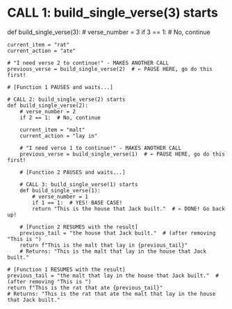 # CALL 1: build_single_verse(3) starts
def build_single_verse(3):
    # verse_number = 3
    if 3 == 1:  # No, continue
    
    current_item = "rat"
    current_action = "ate" 
    
    # "I need verse 2 to continue!" - MAKES ANOTHER CALL
    previous_verse = build_single_verse(2)  # ← PAUSE HERE, go do this first!
    
    # [Function 1 PAUSES and waits...]

    # CALL 2: build_single_verse(2) starts  
    def build_single_verse(2):
        # verse_number = 2
        if 2 == 1:  # No, continue
        
        current_item = "malt"
        current_action = "lay in"
        
        # "I need verse 1 to continue!" - MAKES ANOTHER CALL
        previous_verse = build_single_verse(1)  # ← PAUSE HERE, go do this first!
        
        # [Function 2 PAUSES and waits...]

        # CALL 3: build_single_verse(1) starts
        def build_single_verse(1):
            # verse_number = 1  
            if 1 == 1:  # YES! BASE CASE!
            return "This is the house that Jack built."  # ← DONE! Go back up!
        
        # [Function 2 RESUMES with the result]
        previous_tail = "the house that Jack built."  # (after removing "This is ")
        return f"This is the malt that lay in {previous_tail}"
        # Returns: "This is the malt that lay in the house that Jack built."
    
    # [Function 1 RESUMES with the result]
    previous_tail = "the malt that lay in the house that Jack built."  # (after removing "This is ")
    return f"This is the rat that ate {previous_tail}"
    # Returns: "This is the rat that ate the malt that lay in the house that Jack built."